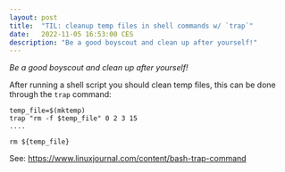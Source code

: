 ```yaml
---
layout: post
title:  "TIL: cleanup temp files in shell commands w/ `trap`"
date:   2022-11-05 16:53:00 CES
description: "Be a good boyscout and clean up after yourself!"
---
```


_Be a good boyscout and clean up after yourself!_

After running a shell script you should clean temp files, this can be done through the `trap` command:


```shell
temp_file=$(mktemp)
trap "rm -f $temp_file" 0 2 3 15
....

rm ${temp_file}
```

See: <https://www.linuxjournal.com/content/bash-trap-command>
